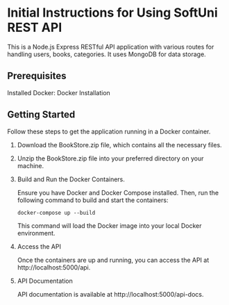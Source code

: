 # Initial Instructions for Using SoftUni REST API
This is a Node.js Express RESTful API application with various routes for handling users, books, categories. It uses MongoDB for data storage.
## Prerequisites
Installed Docker: Docker Installation
## Getting Started
Follow these steps to get the application running in a Docker container.
1. Download the BookStore.zip file, which contains all the necessary files. 
2. Unzip the BookStore.zip file into your preferred directory on your machine.
3. Build and Run the Docker Containers. 
    
    Ensure you have Docker and Docker Compose installed. Then, run the following command to build and start the containers:

    `docker-compose up --build`

    This command will load the Docker image into your local Docker environment.

4. Access the API
    
    Once the containers are up and running, you can access the API at http://localhost:5000/api.

5. API Documentation
 
    API documentation is available at http://localhost:5000/api-docs.
